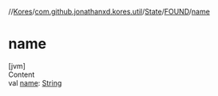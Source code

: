 //[Kores](../../../index.md)/[com.github.jonathanxd.kores.util](../../index.md)/[State](../index.md)/[FOUND](index.md)/[name](name.md)



# name  
[jvm]  
Content  
val [name](name.md): [String](https://kotlinlang.org/api/latest/jvm/stdlib/kotlin/-string/index.html)  



